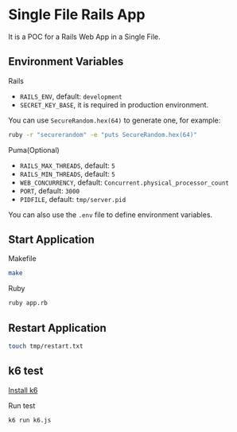 # Single File Rails App

It is a POC for a Rails Web App in a Single File.

## Environment Variables

Rails
- `RAILS_ENV`, default: `development`
- `SECRET_KEY_BASE`, it is required in production environment.

You can use `SecureRandom.hex(64)` to generate one, for example:
```bash
ruby -r "securerandom" -e "puts SecureRandom.hex(64)"
```

Puma(Optional)
- `RAILS_MAX_THREADS`, default: `5`
- `RAILS_MIN_THREADS`, default: `5`
- `WEB_CONCURRENCY`, default: `Concurrent.physical_processor_count`
- `PORT`, default: `3000`
- `PIDFILE`, default: `tmp/server.pid`

You can also use the `.env` file to define environment variables.

## Start Application

Makefile
```bash
make
```

Ruby
```bash
ruby app.rb
```

## Restart Application

```bash
touch tmp/restart.txt
```

## k6 test

[Install k6](https://grafana.com/docs/k6/latest/set-up/install-k6/)

Run test
```bash
k6 run k6.js
```
